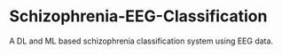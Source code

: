 # Schizophrenia-EEG-Classification
A DL and ML based schizophrenia classification system using EEG data.
